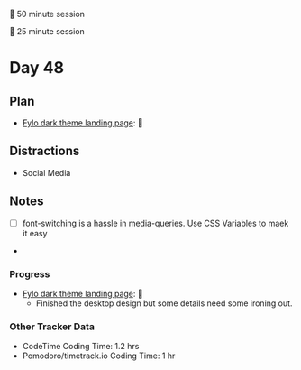 🍒 50 minute session

🍅 25 minute session

# Day 48

## Plan

-   [Fylo dark theme landing page](https://www.frontendmentor.io/challenges/fylo-dark-theme-landing-page-5ca5f2d21e82137ec91a50fd): 🍒

## Distractions

-   Social Media

## Notes

-   [ ] font-switching is a hassle in media-queries. Use CSS Variables to maek it easy
-

### Progress

-   [Fylo dark theme landing page](https://www.frontendmentor.io/challenges/fylo-dark-theme-landing-page-5ca5f2d21e82137ec91a50fd): 🍒
    -   Finished the desktop design but some details need some ironing out.

### Other Tracker Data

-   CodeTime Coding Time: 1.2 hrs
-   Pomodoro/timetrack.io Coding Time: 1 hr
